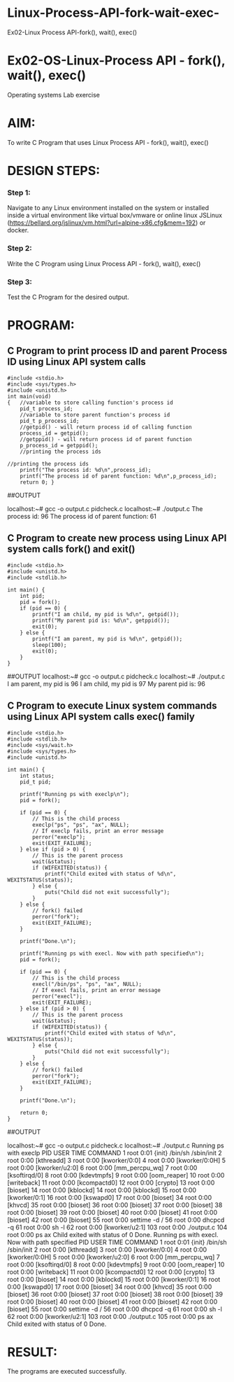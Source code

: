 # Linux-Process-API-fork-wait-exec-
Ex02-Linux Process API-fork(), wait(), exec()
# Ex02-OS-Linux-Process API - fork(), wait(), exec()
Operating systems Lab exercise


# AIM:
To write C Program that uses Linux Process API - fork(), wait(), exec()

# DESIGN STEPS:

### Step 1:

Navigate to any Linux environment installed on the system or installed inside a virtual environment like virtual box/vmware or online linux JSLinux (https://bellard.org/jslinux/vm.html?url=alpine-x86.cfg&mem=192) or docker.

### Step 2:

Write the C Program using Linux Process API - fork(), wait(), exec()

### Step 3:

Test the C Program for the desired output. 

# PROGRAM:

## C Program to print process ID and parent Process ID using Linux API system calls
```
#include <stdio.h>
#include <sys/types.h>
#include <unistd.h>
int main(void)
{	//variable to store calling function's process id
	pid_t process_id;
	//variable to store parent function's process id
	pid_t p_process_id;
	//getpid() - will return process id of calling function
	process_id = getpid();
	//getppid() - will return process id of parent function
	p_process_id = getppid();
	//printing the process ids

//printing the process ids
	printf("The process id: %d\n",process_id);
	printf("The process id of parent function: %d\n",p_process_id);
	return 0; }
```















##OUTPUT



localhost:~# gcc -o output.c pidcheck.c
localhost:~# ./output.c
The process id: 96
The process id of parent function: 61










## C Program to create new process using Linux API system calls fork() and exit()

```
#include <stdio.h>
#include <unistd.h>
#include <stdlib.h>

int main() {
    int pid;
    pid = fork();
    if (pid == 0) {
        printf("I am child, my pid is %d\n", getpid());
        printf("My parent pid is: %d\n", getppid());
        exit(0);
    } else {
        printf("I am parent, my pid is %d\n", getpid());
        sleep(100);
        exit(0);
    }
}
```











##OUTPUT
localhost:~# gcc -o output.c pidcheck.c
localhost:~# ./output.c
I am parent, my pid is 96
I am child, my pid is 97
My parent pid is: 96







## C Program to execute Linux system commands using Linux API system calls exec() family

```
#include <stdio.h>
#include <stdlib.h>
#include <sys/wait.h>
#include <sys/types.h>
#include <unistd.h>

int main() {
    int status;
    pid_t pid;

    printf("Running ps with execlp\n");
    pid = fork();
    
    if (pid == 0) {
        // This is the child process
        execlp("ps", "ps", "ax", NULL);
        // If execlp fails, print an error message
        perror("execlp");
        exit(EXIT_FAILURE);
    } else if (pid > 0) {
        // This is the parent process
        wait(&status);
        if (WIFEXITED(status)) {
            printf("Child exited with status of %d\n", WEXITSTATUS(status));
        } else {
            puts("Child did not exit successfully");
        }
    } else {
        // fork() failed
        perror("fork");
        exit(EXIT_FAILURE);
    }
    
    printf("Done.\n");

    printf("Running ps with execl. Now with path specified\n");
    pid = fork();
    
    if (pid == 0) {
        // This is the child process
        execl("/bin/ps", "ps", "ax", NULL);
        // If execl fails, print an error message
        perror("execl");
        exit(EXIT_FAILURE);
    } else if (pid > 0) {
        // This is the parent process
        wait(&status);
        if (WIFEXITED(status)) {
            printf("Child exited with status of %d\n", WEXITSTATUS(status));
        } else {
            puts("Child did not exit successfully");
        }
    } else {
        // fork() failed
        perror("fork");
        exit(EXIT_FAILURE);
    }
    
    printf("Done.\n");

    return 0;
}
```
























##OUTPUT


localhost:~# gcc -o output.c pidcheck.c
localhost:~# ./output.c
Running ps with execlp
PID   USER     TIME  COMMAND
    1 root      0:01 {init} /bin/sh /sbin/init
    2 root      0:00 [kthreadd]
    3 root      0:00 [kworker/0:0]
    4 root      0:00 [kworker/0:0H]
    5 root      0:00 [kworker/u2:0]
    6 root      0:00 [mm_percpu_wq]
    7 root      0:00 [ksoftirqd/0]
    8 root      0:00 [kdevtmpfs]
    9 root      0:00 [oom_reaper]
   10 root      0:00 [writeback]
   11 root      0:00 [kcompactd0]
   12 root      0:00 [crypto]
   13 root      0:00 [bioset]
   14 root      0:00 [kblockd]
14 root      0:00 [kblockd]
   15 root      0:00 [kworker/0:1]
   16 root      0:00 [kswapd0]
   17 root      0:00 [bioset]
   34 root      0:00 [khvcd]
   35 root      0:00 [bioset]
   36 root      0:00 [bioset]
   37 root      0:00 [bioset]
   38 root      0:00 [bioset]
   39 root      0:00 [bioset]
   40 root      0:00 [bioset]
   41 root      0:00 [bioset]
   42 root      0:00 [bioset]
   55 root      0:00 settime -d /
   56 root      0:00 dhcpcd -q
   61 root      0:00 sh -l
   62 root      0:00 [kworker/u2:1]
  103 root      0:00 ./output.c
  104 root      0:00 ps ax
Child exited with status of 0
Done.
Running ps with execl. Now with path specified
PID   USER     TIME  COMMAND
1 root      0:01 {init} /bin/sh /sbin/init
2 root      0:00 [kthreadd]
3 root      0:00 [kworker/0:0]
4 root      0:00 [kworker/0:0H]
5 root      0:00 [kworker/u2:0]
6 root      0:00 [mm_percpu_wq]
7 root      0:00 [ksoftirqd/0]
8 root      0:00 [kdevtmpfs]
9 root      0:00 [oom_reaper]
10 root      0:00 [writeback]
11 root      0:00 [kcompactd0]
12 root      0:00 [crypto]
13 root      0:00 [bioset]
14 root      0:00 [kblockd]
15 root      0:00 [kworker/0:1]
16 root      0:00 [kswapd0]
17 root      0:00 [bioset]
34 root      0:00 [khvcd]
35 root      0:00 [bioset]
36 root      0:00 [bioset]
37 root      0:00 [bioset]
38 root      0:00 [bioset]
39 root      0:00 [bioset]
40 root      0:00 [bioset]
41 root      0:00 [bioset]
42 root      0:00 [bioset]
55 root      0:00 settime -d /
56 root      0:00 dhcpcd -q
61 root      0:00 sh -l
62 root      0:00 [kworker/u2:1]
103 root      0:00 ./output.c
105 root      0:00 ps ax
Child exited with status of 0
Done.















# RESULT:
The programs are executed successfully.
